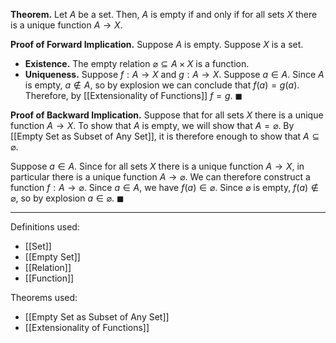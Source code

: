 **Theorem.** Let $A$ be a set. Then, $A$ is empty if and only if for all sets $X$ there is a unique function $A\to X$.

**Proof of Forward Implication.** Suppose $A$ is empty. Suppose $X$ is a set.
- **Existence.** The empty relation $\varnothing\subseteq A\times X$ is a function.
- **Uniqueness.** Suppose $f:A\to X$ and $g:A\to X$. Suppose $a\in A$. Since $A$ is empty, $a\notin A$, so by explosion we can conclude that $f(a)=g(a)$. Therefore, by [[Extensionality of Functions]] $f=g$. $\blacksquare$

**Proof of Backward Implication.** Suppose that for all sets $X$ there is a unique function $A\to X$. To show that $A$ is empty, we will show that $A=\varnothing$. By [[Empty Set as Subset of Any Set]], it is therefore enough to show that $A\subseteq \varnothing$.

Suppose $a\in A$. Since for all sets $X$ there is a unique function $A\to X$, in particular there is a unique function $A\to\varnothing$. We can therefore construct a function $f:A\to\varnothing$. Since $a\in A$, we have $f(a)\in\varnothing$. Since $\varnothing$ is empty, $f(a)\notin \varnothing$, so by explosion $a\in\varnothing$. $\blacksquare$
***
Definitions used:
- [[Set]]
- [[Empty Set]]
- [[Relation]]
- [[Function]]

Theorems used:
- [[Empty Set as Subset of Any Set]]
- [[Extensionality of Functions]]